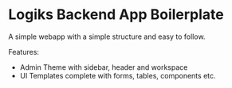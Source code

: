 # Logiks Backend App Boilerplate

A simple webapp with a simple structure and easy to follow.

Features:
+ Admin Theme with sidebar, header and workspace
+ UI Templates complete with forms, tables, components etc.
